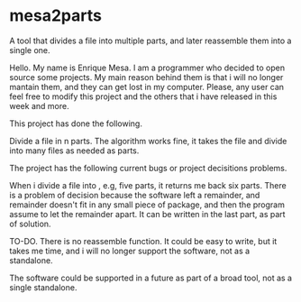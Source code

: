 # mesa2parts
A tool that divides a file into multiple parts, and later reassemble them into a single one. 

Hello. My name is Enrique Mesa. I am a programmer who decided to open source some projects. My main reason behind them is that i will no longer mantain them, and they can get lost in my computer. Please, any user can feel free to modify this project and the others that i have released in this week and more. 

This project has done the following.

Divide a file in n parts. The algorithm works fine, it takes the file and divide into many files as needed as parts.

The project has the following current bugs or project decisitions problems.

When i divide a file into , e.g, five parts, it returns me back six parts. There is a problem of decision because the software left a remainder, and remainder doesn't fit in any small piece of package, and then the program assume to let the remainder apart. It can be written in the last part, as part of solution.

TO-DO. There is no reassemble function. It could be easy to write, but it takes me time, and i will no longer support the software, not as a standalone. 

The software could be supported in a future as part of a broad tool, not as a single standalone.
